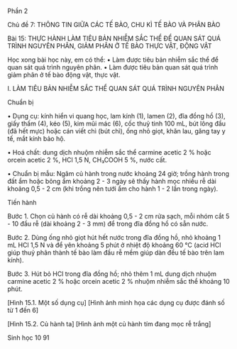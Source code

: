 Phần 2

Chủ đề 7: THÔNG TIN GIỮA CÁC TẾ BÀO, CHU KÌ TẾ BÀO VÀ PHÂN BÀO

Bài 15: THỰC HÀNH LÀM TIÊU BẢN NHIỄM SẮC THỂ ĐỂ QUAN SÁT QUÁ TRÌNH NGUYÊN PHÂN, GIẢM PHÂN Ở TẾ BÀO THỰC VẬT, ĐỘNG VẬT

Học xong bài học này, em có thể:
• Làm được tiêu bản nhiễm sắc thể để quan sát quá trình nguyên phân.
• Làm được tiêu bản quan sát quá trình giảm phân ở tế bào động vật, thực vật.

I. LÀM TIÊU BẢN NHIỄM SẮC THỂ QUAN SÁT QUÁ TRÌNH NGUYÊN PHÂN

Chuẩn bị

• Dụng cụ: kính hiển vi quang học, lam kính (1), lamen (2), đĩa đồng hồ (3), giấy thấm (4), kéo (5), kim mũi mác (6), cốc thuỷ tinh 100 mL, bút lông đầu (đã hết mực) hoặc cán viết chì (bút chì), ống nhỏ giọt, khăn lau, găng tay y tế, mắt kính bảo hộ.

• Hoá chất: dung dịch nhuộm nhiễm sắc thể carmine acetic 2 % hoặc orcein acetic 2 %, HCl 1,5 N, CH₃COOH 5 %, nước cất.

• Chuẩn bị mẫu: Ngâm củ hành trong nước khoảng 24 giờ; trồng hành trong đất ẩm hoặc bông ẩm khoảng 2 - 3 ngày sẽ thấy hành mọc nhiều rễ dài khoảng 0,5 - 2 cm (khi trồng nên tưới ẩm cho hành 1 - 2 lần trong ngày).

Tiến hành

Bước 1. Chọn củ hành có rễ dài khoảng 0,5 - 2 cm rửa sạch, mỗi nhóm cắt 5 - 10 đầu rễ (dài khoảng 2 - 3 mm) để trong đĩa đồng hồ có sẵn nước.

Bước 2. Dùng ống nhỏ giọt hút hết nước trong đĩa đồng hồ, nhỏ khoảng 1 mL HCl 1,5 N và để yên khoảng 5 phút ở nhiệt độ khoảng 60 °C (acid HCl giúp thuỷ phân thành tế bào làm đầu rễ mềm giúp dàn đều tế bào trên lam kính).

Bước 3. Hút bỏ HCl trong đĩa đồng hồ; nhỏ thêm 1 mL dung dịch nhuộm carmine acetic 2 % hoặc orcein acetic 2 % nhuộm nhiễm sắc thể khoảng 10 phút.

[Hình 15.1. Một số dụng cụ]
[Hình ảnh minh họa các dụng cụ được đánh số từ 1 đến 6]

[Hình 15.2. Củ hành ta]
[Hình ảnh một củ hành tím đang mọc rễ trắng]

Sinh học 10 91